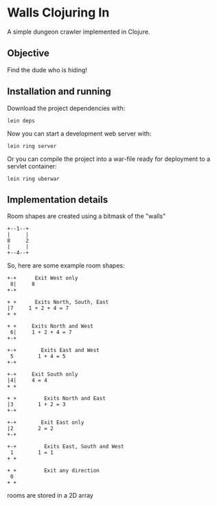 Walls Clojuring In
==================

A simple dungeon crawler implemented in Clojure.

Objective
---------

Find the dude who is hiding!

Installation and running
------------------------

Download the project dependencies with:

    lein deps

Now you can start a development web server with:

    lein ring server

Or you can compile the project into a war-file ready for deployment to
a servlet container:

    lein ring uberwar

Implementation details
----------------------

Room shapes are created using a bitmask of the "walls"

    +--1--+
    |     |
    8     2
    |     |
    +--4--+

So, here are some example room shapes:

    +-+      Exit West only
     8|     8
    +-+

    + +      Exits North, South, East
    |7     1 + 2 + 4 = 7
    + +

    + +     Exits North and West
     6|     1 + 2 + 4 = 7
    +-+

    +-+        Exits East and West
     5        1 + 4 = 5
    +-+

    +-+     Exit South only
    |4|     4 = 4
    + +

    + +         Exits North and East
    |3        1 + 2 = 3
    +-+

    +-+        Exit East only
    |2        2 = 2
    +-+

    +-+         Exits East, South and West
     1        1 = 1 
    + +

    + +         Exit any direction
     0
    + +

 rooms are stored in a 2D array
